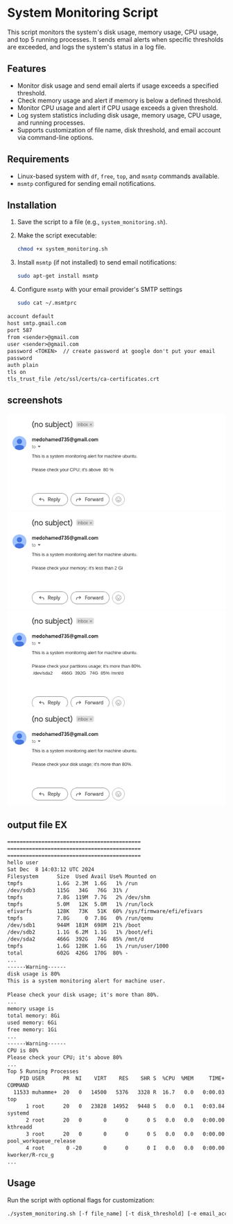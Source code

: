 # System Monitoring Script

This script monitors the system's disk usage, memory usage, CPU usage, and top 5 running processes. It sends email alerts when specific thresholds are exceeded, and logs the system's status in a log file.

## Features

- Monitor disk usage and send email alerts if usage exceeds a specified threshold.
- Check memory usage and alert if memory is below a defined threshold.
- Monitor CPU usage and alert if CPU usage exceeds a given threshold.
- Log system statistics including disk usage, memory usage, CPU usage, and running processes.
- Supports customization of file name, disk threshold, and email account via command-line options.

## Requirements

- Linux-based system with `df`, `free`, `top`, and `msmtp` commands available.
- `msmtp` configured for sending email notifications.

## Installation

1. Save the script to a file (e.g., `system_monitoring.sh`).
2. Make the script executable:

    ```bash
    chmod +x system_monitoring.sh
    ```

3. Install `msmtp` (if not installed) to send email notifications:

    ```bash
    sudo apt-get install msmtp
    ```

4. Configure `msmtp` with your email provider's SMTP settings

    ```bash
    sudo cat ~/.msmtprc 
    ```
```    
account default
host smtp.gmail.com
port 587
from <sender>@gmail.com
user <sender>@gmail.com
password <TOKEN>  // create password at google don't put your email password 
auth plain
tls on
tls_trust_file /etc/ssl/certs/ca-certificates.crt
```

## screenshots
![EX1](/screenshots/Screenshot%20from%202024-12-03%2022-45-23.png)
![EX2](screenshots/Screenshot%20from%202024-12-03%2022-45-35.png)
![EX3](screenshots/Screenshot%20from%202024-12-03%2022-45-51.png)
![EX4](screenshots/Screenshot%20from%202024-12-03%2022-46-03.png)

## output file EX 
```
===========================================
===========================================
===========================================
hello user
Sat Dec  8 14:03:12 UTC 2024
Filesystem      Size  Used Avail Use% Mounted on
tmpfs           1.6G  2.3M  1.6G   1% /run
/dev/sdb3       115G   34G   76G  31% /
tmpfs           7.8G  119M  7.7G   2% /dev/shm
tmpfs           5.0M   12K  5.0M   1% /run/lock
efivarfs        128K   73K   51K  60% /sys/firmware/efi/efivars
tmpfs           7.8G     0  7.8G   0% /run/qemu
/dev/sdb1       944M  181M  698M  21% /boot
/dev/sdb2       1.1G  6.2M  1.1G   1% /boot/efi
/dev/sda2       466G  392G   74G  85% /mnt/d
tmpfs           1.6G  128K  1.6G   1% /run/user/1000
total           602G  426G  170G  80% -
...
------Warning------
disk usage is 80%
This is a system monitoring alert for machine user.

Please check your disk usage; it's more than 80%.
...
memory usage is
total memory: 8Gi
used memory: 6Gi
free memory: 1Gi
...
------Warning------
CPU is 80%
Please check your CPU; it's above 80%
...
Top 5 Running Processes
    PID USER      PR  NI    VIRT    RES    SHR S  %CPU  %MEM     TIME+ COMMAND
  11533 muhamme+  20   0   14500   5376   3328 R  16.7   0.0   0:00.03 top
      1 root      20   0   23828  14952   9448 S   0.0   0.1   0:03.84 systemd
      2 root      20   0       0      0      0 S   0.0   0.0   0:00.00 kthreadd
      3 root      20   0       0      0      0 S   0.0   0.0   0:00.00 pool_workqueue_release
      4 root       0 -20       0      0      0 I   0.0   0.0   0:00.00 kworker/R-rcu_g
...
```

## Usage

Run the script with optional flags for customization:

```bash
./system_monitoring.sh [-f file_name] [-t disk_threshold] [-e email_account]

